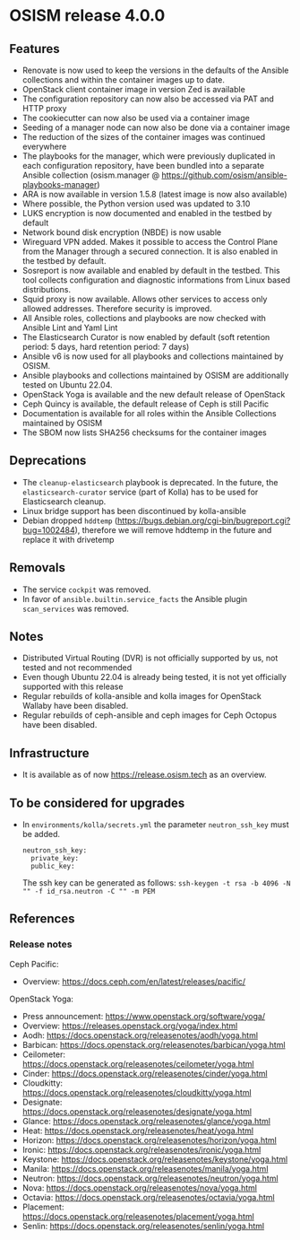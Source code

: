 # OSISM release 4.0.0

## Features

* Renovate is now used to keep the versions in the defaults of the Ansible
  collections and within the container images up to date.
* OpenStack client container image in version Zed is available
* The configuration repository can now also be accessed via PAT and HTTP
  proxy
* The cookiecutter can now also be used via a container image
* Seeding of a manager node can now also be done via a container image
* The reduction of the sizes of the container images was continued everywhere
* The playbooks for the manager, which were previously duplicated in each
  configuration repository, have been bundled into a separate Ansible collection
  (osism.manager @ https://github.com/osism/ansible-playbooks-manager)
* ARA is now available in version 1.5.8 (latest image is now also available)
* Where possible, the Python version used was updated to 3.10
* LUKS encryption is now documented and enabled in the testbed by default
* Network bound disk encryption (NBDE) is now usable
* Wireguard VPN added. Makes it possible to access the Control Plane from the
  Manager through a secured connection. It is also enabled in the testbed by
  default.
* Sosreport is now available and enabled by default in the testbed. This tool 
  collects configuration and diagnostic informations from Linux based
  distributions.
* Squid proxy is now available. Allows other services to access only allowed
  addresses. Therefore security is improved.
* All Ansible roles, collections and playbooks are now checked with Ansible
  Lint and Yaml Lint
* The Elasticsearch Curator is now enabled by default (soft retention period: 5 days,
  hard retention period: 7 days)
* Ansible v6 is now used for all playbooks and collections maintained by OSISM.
* Ansible playbooks and collections maintained by OSISM are additionally tested
  on Ubuntu 22.04.
* OpenStack Yoga is available and the new default release of OpenStack
* Ceph Quincy is available, the default release of Ceph is still Pacific
* Documentation is available for all roles within the Ansible Collections
  maintained by OSISM
* The SBOM now lists SHA256 checksums for the container images

## Deprecations

* The ``cleanup-elasticsearch`` playbook is deprecated. In the future,
  the ``elasticsearch-curator`` service (part of Kolla) has to be used
  for Elasticsearch cleanup.
* Linux bridge support has been discontinued by kolla-ansible
* Debian dropped ``hddtemp`` (https://bugs.debian.org/cgi-bin/bugreport.cgi?bug=1002484),
  therefore we will remove hddtemp in the future and replace it with drivetemp

## Removals

* The service ``cockpit`` was removed.
* In favor of ``ansible.builtin.service_facts`` the Ansible plugin
  ``scan_services`` was removed.

## Notes

* Distributed Virtual Routing (DVR) is not officially supported by us,
  not tested and not recommended
* Even though Ubuntu 22.04 is already being tested, it is not yet
  officially supported with this release
* Regular rebuilds of kolla-ansible and kolla images for OpenStack Wallaby
  have been disabled.
* Regular rebuilds of ceph-ansible and ceph images for Ceph Octopus
  have been disabled.

## Infrastructure

* It is available as of now https://release.osism.tech as an overview.

## To be considered for upgrades

* In ``environments/kolla/secrets.yml`` the parameter ``neutron_ssh_key`` must be
  added.

  ```
  neutron_ssh_key:
    private_key:
    public_key:
  ```

  The ssh key can be generated as follows: ``ssh-keygen -t rsa -b 4096 -N "" -f id_rsa.neutron -C "" -m PEM``

## References

### Release notes

Ceph Pacific:

* Overview: https://docs.ceph.com/en/latest/releases/pacific/

OpenStack Yoga:

* Press announcement: https://www.openstack.org/software/yoga/
* Overview: https://releases.openstack.org/yoga/index.html
* Aodh: https://docs.openstack.org/releasenotes/aodh/yoga.html
* Barbican: https://docs.openstack.org/releasenotes/barbican/yoga.html
* Ceilometer: https://docs.openstack.org/releasenotes/ceilometer/yoga.html
* Cinder: https://docs.openstack.org/releasenotes/cinder/yoga.html
* Cloudkitty: https://docs.openstack.org/releasenotes/cloudkitty/yoga.html
* Designate: https://docs.openstack.org/releasenotes/designate/yoga.html
* Glance: https://docs.openstack.org/releasenotes/glance/yoga.html
* Heat: https://docs.openstack.org/releasenotes/heat/yoga.html
* Horizon: https://docs.openstack.org/releasenotes/horizon/yoga.html
* Ironic: https://docs.openstack.org/releasenotes/ironic/yoga.html
* Keystone: https://docs.openstack.org/releasenotes/keystone/yoga.html
* Manila: https://docs.openstack.org/releasenotes/manila/yoga.html
* Neutron: https://docs.openstack.org/releasenotes/neutron/yoga.html
* Nova: https://docs.openstack.org/releasenotes/nova/yoga.html
* Octavia: https://docs.openstack.org/releasenotes/octavia/yoga.html
* Placement: https://docs.openstack.org/releasenotes/placement/yoga.html
* Senlin: https://docs.openstack.org/releasenotes/senlin/yoga.html
